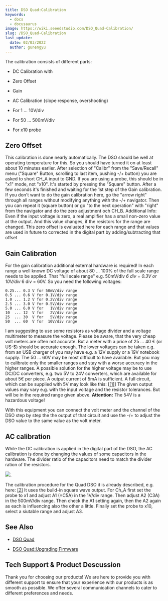 ```yaml
---
title: DSO Quad:Calibration
keywords:
  - docs
  - docusaurus
image: https://wiki.seeedstudio.com/DSO_Quad-Calibration/
slug: /DSO_Quad-Calibration
last_update:
  date: 02/03/2022
  author: gunengyu
---
```


The calibration consists of different parts:

* DC Calibration with

* Zero Offset

* Gain

* AC Calibration (slope response, overshooting)

* For 1 ... 10V/div

* For 50 ... 500mV/div
* For x10 probe

## Zero Offset

This calibration is done nearly automatically. The DSO should be well at operating temperature for this. So you should have turned it on at least about 10 minutes earlier. After selection of "Calibr" from the "Save/Recall" menu ("Square" Button, scrolling to last item, pushing -/+ button) you are asked to short CH_A input to GND. If you are using a probe, this should be in "x1" mode, not "x10". It's started by pressing the "Square" button. After a few seconds it's finished and waiting for the 1st step of the Gain calibration. If you don't want to do the gain calibration here, go the "arrow right" through all ranges without modifying anything with the -/+ navigator. Then you can repeat it (square button) or go "to the next operation" with "right" from the navigator and do the zero adjustment och CH_B. Additional Info: Even if the input voltage is zero, a real amplifier has a small non-zero value at the output. And this value changes, if the resistors for the range are changed. This zero offset is evaluated here for each range and that values are used in future to corrected in the digital part by adding/subtracting that offset

## Gain Calibration

For the gain calibration additional external hardware is required! In each range a well known DC voltage of about 80 ... 100% of the full scale range needs to be applied. That "full scale range" e.g. 50mV/div *6 div = 0.3V or 10V/div* 6 div = 60V. So you need the following voltages:

```
0.25... 0.3 V for 50mV/div range
0.5 ... 0.6 V for 0.1V/div range
1.0 ... 1.2 V for 0.2V/div range
2.5 ... 3.0 V for 0.5V/div range
5.0 ... 6.0 V for   1V/div range
10  ... 12  V for   2V/div range
25  ... 30  V for   5V/div range
50  ... 60  V for  10V/div range
```

I am suggesting to use some resistors as voltage divider and a voltage multimeter to measure the voltage. Please be aware, that the very cheap volt meters are often not accurate. But a meter with a price of 25 ... 40 € (or US-$) should be accurate enough. The lower voltages can be taken e.g. from an USB charger of you may have e.g. a 12V supply or a 19V notebook supply. The 50 ... 60V may be most difficult to have available. But you may to calibrate only the smaller ranges and stay with a worse accuracy in the higher ranges. A possible solution for the higher voltage may be to use DC/DC converters, e.g. two 5V to 24V converters, which are available for about 5€ per piece. A output current of 5mA is sufficient. A full circuit, which can be supplied with 5V may look like this: [[[1]](https://files.seeedstudio.com/wiki/DSO_Quad-Calibration/res/GainCalibrationCircuit.PNG)] The given output values may vary e.g. with the input voltage and the resistor tolerances. But will be in the required range given above. **Attention:** The 54V is a hazardous voltage!

With this equipment you can connect the volt meter and the channel of the DSO step by step the the output of that circuit and use the -/+ to adjust the DSO value to the same value as the volt meter.

## AC calibration

While the DC calibration is applied in the digital part of the DSO, the AC calibration is done by changing the values of some capacitors in the hardware. The divider ratio of the capacitors need to match the divider ration of the resistors.

![](https://files.seeedstudio.com/wiki/DSO_Quad-Calibration/img/DSO203_AC-Cal_Circuit_Diagr.PNG).

The calibration procedure for the Quad DSO it is already described, e.g. here: [[2]](http://neophob.com/2012/03/dso-quad-for-dummies/) It uses the build-in square wave output. For Ch_A first set the probe to x1 and adjust A1 (=C5A) in the 1V/div range. Then adjust A2 (C3A) in the 500mV/div range. Then check the A1 setting again, then the A2 again as each is influencing also the other a little. Finally set the probe to x10, select a siutable range and adjust A3.

## See Also

* [DSO Quad](/DSO_Quad "DSO Quad")

* [DSO Quad:Upgrading Firmware](/DSO_Quad-Building_Firmware "DSO Quad:Upgrading Firmware")

## Tech Support & Product Descussion

Thank you for choosing our products! We are here to provide you with different support to ensure that your experience with our products is as smooth as possible. We offer several communication channels to cater to different preferences and needs.

<div class="button_tech_support_container">
<a href="https://forum.seeedstudio.com/" class="button_forum"></a> 
<a href="https://www.seeedstudio.com/contacts" class="button_email"></a>
</div>

<div class="button_tech_support_container">
<a href="https://discord.gg/eWkprNDMU7" class="button_discord"></a> 
<a href="https://github.com/Seeed-Studio/wiki-documents/discussions/69" class="button_discussion"></a>
</div>
